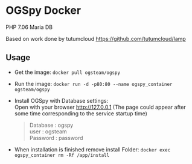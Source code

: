 # OGSpy Docker

PHP 7.06 Maria DB

Based on work done by tutumcloud
https://github.com/tutumcloud/lamp

## Usage

  - Get the image: `docker pull ogsteam/ogspy`

  - Run the image: `docker run -d -p80:80 --name ogspy_container ogsteam/ogspy`

  - Install OGSpy with Database settings:  
  Open with your browser http://127.0.0.1 (The page could appear after some time corresponding to the service startup time)
    >Database : ogspy  
    >user : ogsteam  
    >Password : password

-   When installation is finished remove install Folder:
  `docker exec ogspy_container rm -Rf /app/install`
